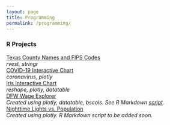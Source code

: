 ```yaml
---
layout: page
title: Programming
permalink: /programming/
---
```


### R Projects

[Texas County Names and FIPS Codes](CountyFIPS.html)  
*rvest, stringr*  
[COVID-19 Interactive Chart](coronaPlot.html)  
*coronavirus, plotly*  
[Iris Interactive Chart](irisPlot.html)  
*reshape, plotly, datatable*  
[DFW Wage Explorer](dfwwages.html)  
*Created using plotly, datatable, bscols. See R Markdown [script](dfwwages_code.html).*  
[Nighttime Lights vs. Population](lights_pop_cities.html)  
*Created using plotly. R Markdown script to be added soon.*  

